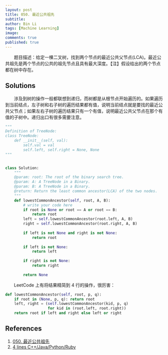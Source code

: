 ```yaml
---
layout: post
title: 050. 最近公共祖先
subtitle:
author: Bin Li
tags: [Machine Learning]
image: 
comments: true
published: true
---
```


　　题目描述：给定一棵二叉树，找到两个节点的最近公共父节点(LCA)。最近公共祖先是两个节点的公共的祖先节点且具有最大深度。【注】假设给出的两个节点都在树中存在。

## Solutions
　　涉及到树的操作一般都联想到递归，而树都是从根节点开始遍历的。如果遍历到当前结点，左子树和右子树的遍历结果都有值，说明当前结点就是要找的最近公共父节点；如果左右子树的遍历结果只有一个有值，说明最近公共父节点在那个有值的子树中。递归出口有很多需要注意。

```python
"""
Definition of TreeNode:
class TreeNode:
    def __init__(self, val):
        self.val = val
        self.left, self.right = None, None
"""


class Solution:
    """
    @param: root: The root of the binary search tree.
    @param: A: A TreeNode in a Binary.
    @param: B: A TreeNode in a Binary.
    @return: Return the least common ancestor(LCA) of the two nodes.
    """
    def lowestCommonAncestor(self, root, A, B):
        # write your code here
        if root is None or root == A or root == B:
            return root
        left = self.lowestCommonAncestor(root.left, A, B)
        right = self.lowestCommonAncestor(root.right, A, B)
        
        if left is not None and right is not None:
            return root
        
        if left is not None:
            return left
        
        if right is not None:
            return right
        
        return None
```

　　LeetCode 上有将结果精简到 4 行的操作，很厉害：
```python
def lowestCommonAncestor(self, root, p, q):
    if root in (None, p, q): return root
    left, right = (self.lowestCommonAncestor(kid, p, q)
                   for kid in (root.left, root.right))
    return root if left and right else left or right
```

## References
1. [050. 最近公共祖先](https://www.lintcode.com/problem/lowest-common-ancestor-of-a-binary-tree/description)
2. [4 lines C++/Java/Python/Ruby](https://leetcode.com/problems/lowest-common-ancestor-of-a-binary-tree/discuss/65225/4-lines-C%2B%2BJavaPythonRuby)
